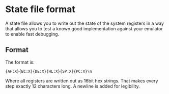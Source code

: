 # State file format

A state file allows you to write out the state of the system registers in a way that allows you to test a known good implementation against your emulator to enable fast debugging.

## Format

The format is:

```
{AF:X}{BC:X}{DE:X}{HL:X}{SP:X}{PC:X}\n
```

Where all registers are written out as 16bit hex strings. That makes every step exactly 12 characters long. A newline is added for legibility.
